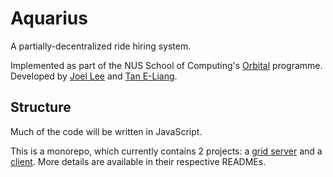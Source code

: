# Aquarius

A partially-decentralized ride hiring system.

Implemented as part of the NUS School of Computing's [Orbital](https://orbital.comp.nus.edu.sg/) programme. Developed by [Joel Lee](https://github.com/leeyjjoel) and [Tan E-Liang](https://github.com/taneliang).

## Structure

Much of the code will be written in JavaScript.

This is a monorepo, which currently contains 2 projects: a [grid server](gridserver) and a [client](client). More details are available in their respective READMEs.
